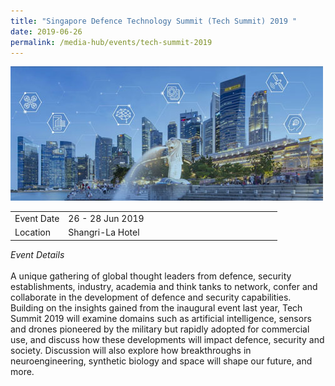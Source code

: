 ```yaml
---
title: "Singapore Defence Technology Summit (Tech Summit) 2019 "
date: 2019-06-26
permalink: /media-hub/events/tech-summit-2019
---
```

![Singapore Defence Technology Summit (Tech Summit) 2019](/images/media-hub/events/till-2020/tech-summit-2019.jpeg)

<table style="width:100%">
  <tr>
    <td style="width:20%">Event Date</td>	
    <td style="width:80%">26 - 28 Jun 2019</td>	
  </tr>
  <tr>
	<td>Location</td>
	<td>Shangri-La Hotel</td>	
  </tr>
</table>

*Event Details*<br>		
A unique gathering of global thought leaders from defence, security establishments, industry, academia and think tanks to network, confer and collaborate in the development of defence and security capabilities. Building on the insights gained from the inaugural event last year, Tech Summit 2019 will examine domains such as artificial intelligence, sensors and drones pioneered by the military but rapidly adopted for commercial use, and discuss how these developments will impact defence, security and society. Discussion will also explore how breakthroughs in neuroengineering, synthetic biology and space will shape our future, and more.

